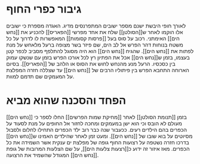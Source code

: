 # גיבור כפרי החוף
לאורך חופי היבשת ישנם מספר ישובים המתפרנסים מדיג. האגדה מספרת כי ישובים אלו הוקמו לאחר ש[[הסולטן]] שלח את אחד מפרשי [[הפאריס]] להכניע את [[נחש הים]] האימתני.
רכוב על סוס בעל [[פרסות קסומות]] המאפשרות לו לדרוך על כל משטח בנוחות דהר הפרש אל לב הים, שם פיזר בשר מצופה ברעל מלאחש על מנת לפתות את [[נחש הים]].
שהגיח [[נחש הים]] הוא היה מסוגל להתלפף מסביב לכפר קטן בעצמו, בזמן ש[[נחש הים]] אכל את הפתיון רץ לכל אורכו הפרש בזמן עם שנשקו עמוק בין כסכסיו. הרעל מנע מהנחש לחוש את הסוס או הלהב של [[הפאריס]].
בסיום הארוחה התחבא הפרש בין פיתוליו הרבים של [[נחש הים]] עד שצללה חזרה המפלצת על המעמקים שם תדמם למוות.
# הפחד והסכנה שהוא מביא
בזמן [[תנומת הסולטן]] לאחר [[מחיקת שמות הפרשים]] החלו לספר כי [[נחש הים]] מעולם לא הובס וכי הוא ישן במעמקים ומחכה לחזור אל החופים על מנת לסעוד על הכפרים בהם הילדים רעים.
ככעבור שנה כבר רוב ילד הכפרים התחילו לחלום ולסבול מסיוטים על בוא שובו של [[נחש הים]].
ומעט זמן לאחר שהילדים האמינו ש[[נחש הים]] בדרכו חזרה נשטפה על רצועות החוף גופה של מפלצת ים ענקית אשר השמידה את כל הכפרים.
מאז איזור זה ידוע כ[[רצעות צלעות הים]], על שם הצלעות המרובות של גופת [[נחש הים]] המגודל שהשמיד את הרצועה.